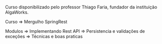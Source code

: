 Curso disponibilizado pelo professor Thiago Faria, fundador da instituição AlgaWorks.

Curso => Mergulho SpringRest

Modulos => Implementando Rest API
        => Persistencia e validações de exceções
        => Técnicas e boas praticas 